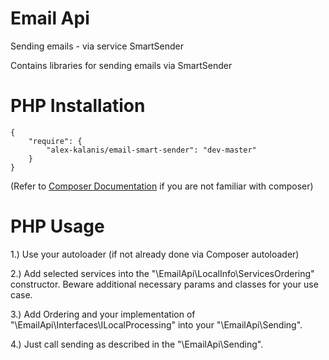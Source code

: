 # Email Api

Sending emails - via service SmartSender 

Contains libraries for sending emails via SmartSender 

# PHP Installation

```
{
    "require": {
        "alex-kalanis/email-smart-sender": "dev-master"
    }
}
```

(Refer to [Composer Documentation](https://github.com/composer/composer/blob/master/doc/00-intro.md#introduction) if you are not
familiar with composer)


# PHP Usage

1.) Use your autoloader (if not already done via Composer autoloader)

2.) Add selected services into the "\EmailApi\LocalInfo\ServicesOrdering" constructor. Beware additional necessary params and classes for your use case.

3.) Add Ordering and your implementation of "\EmailApi\Interfaces\ILocalProcessing" into your "\EmailApi\Sending". 

4.) Just call sending as described in the "\EmailApi\Sending".
